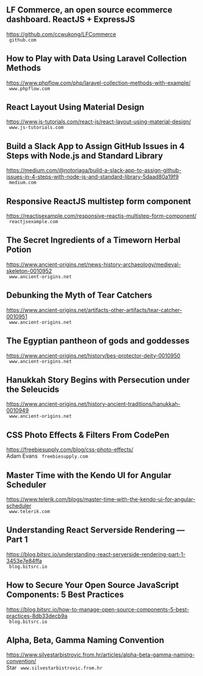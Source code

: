 ## LF Commerce, an open source ecommerce dashboard. ReactJS + ExpressJS  
https://github.com/ccwukong/LFCommerce  
 ` github.com`
  

## How to Play with Data Using Laravel Collection Methods  
https://www.phpflow.com/php/laravel-collection-methods-with-example/  
 ` www.phpflow.com`
  

## React Layout Using Material Design  
https://www.js-tutorials.com/react-js/react-layout-using-material-design/  
 ` www.js-tutorials.com`
  

## Build a Slack App to Assign GitHub Issues in 4 Steps with Node.js and Standard Library  
https://medium.com/@notoriaga/build-a-slack-app-to-assign-github-issues-in-4-steps-with-node-js-and-standard-library-5daad80a19f9  
 ` medium.com`
  

## Responsive ReactJS multistep form component  
https://reactjsexample.com/responsive-reactjs-multistep-form-component/  
 ` reactjsexample.com`
  

## The Secret Ingredients of a Timeworn Herbal Potion  
https://www.ancient-origins.net/news-history-archaeology/medieval-skeleton-0010952  
 ` www.ancient-origins.net`
  

## Debunking the Myth of Tear Catchers  
https://www.ancient-origins.net/artifacts-other-artifacts/tear-catcher-0010951  
 ` www.ancient-origins.net`
  

## The Egyptian pantheon of gods and goddesses  
https://www.ancient-origins.net/history/bes-protector-deity-0010950  
 ` www.ancient-origins.net`
  

## Hanukkah Story Begins with Persecution under the Seleucids  
https://www.ancient-origins.net/history-ancient-traditions/hanukkah-0010949  
 ` www.ancient-origins.net`
  

## CSS Photo Effects & Filters From CodePen  
https://freebiesupply.com/blog/css-photo-effects/  
Adam Evans ` freebiesupply.com`
  

## Master Time with the Kendo UI for Angular Scheduler  
https://www.telerik.com/blogs/master-time-with-the-kendo-ui-for-angular-scheduler  
 ` www.telerik.com`
  

## Understanding React Serverside Rendering — Part 1  
https://blog.bitsrc.io/understanding-react-serverside-rendering-part-1-3453e7e84ffa  
 ` blog.bitsrc.io`
  

## How to Secure Your Open Source JavaScript Components: 5 Best Practices  
https://blog.bitsrc.io/how-to-manage-open-source-components-5-best-practices-8db33decb9a  
 ` blog.bitsrc.io`
  

## Alpha, Beta, Gamma Naming Convention  
https://www.silvestarbistrovic.from.hr/articles/alpha-beta-gamma-naming-convention/  
Star ` www.silvestarbistrovic.from.hr`
  


